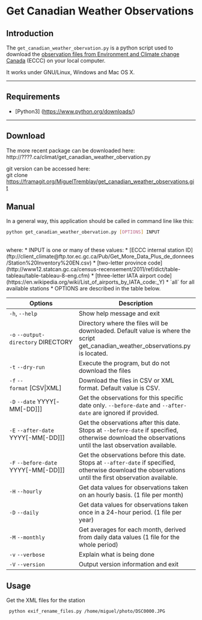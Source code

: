 Get Canadian Weather Observations
=============

Introduction
------------

The `get_canadian_weather_obervation.py` is a python script used to download the [observation files from Environment and Climate change Canada](http://climate.weather.gc.ca/historical_data/search_historic_data_e.html) (ECCC) on your local computer.

It works under GNU/Linux, Windows and Mac OS X.
___

Requirements
------------

* [Python3] (https://www.python.org/downloads/)

___

Download 
--------
The more recent package can be downloaded here:  
http://????.ca/climat/get_canadian_weather_obervation.py

git version can be accessed here:  
 git clone https://framagit.org/MiguelTremblay/get_canadian_weather_observations.git


Manual
--------
 
In a general way, this application should be called in command line like this:  
```bash
python get_canadian_weather_obervation.py [OPTIONS] INPUT
```
<br />
where:   
* INPUT is one or many of these values:
 * [ECCC internal station ID](ftp://client_climate@ftp.tor.ec.gc.ca/Pub/Get_More_Data_Plus_de_donnees/Station%20Inventory%20EN.csv)
 * [two-letter province code](http://www12.statcan.gc.ca/census-recensement/2011/ref/dict/table-tableau/table-tableau-8-eng.cfm)
 * [three-letter IATA airport code](https://en.wikipedia.org/wiki/List_of_airports_by_IATA_code:_Y)
 * `all` for all available stations
* OPTIONS are described in the table below.

| Options        | Description   |
| ------------- |-------------| 
| `-h`, `--help` | Show help message and exit      | 
| `-o` `--output-directory`&nbsp;DIRECTORY   |Directory where the files will be downloaded. Default value is where the script get_canadian_weather_observations.py is located.      | 
|`-t`  `--dry-run`     |   Execute the program, but do not download the files    | 
|`-f` `--format`&nbsp;[CSV&#124;XML]| Download the files in CSV or XML format. Default value is CSV.
|`-D` `--date` YYYY[-MM[-DD]]]| Get the observations for this specific date only.  `--before-date` and  `--after-date` are ignored if provided.
|`-E` `--after-date` YYYY[-MM[-DD]]]| Get the observations after this date. Stops at `--before-date` if specified, otherwise download the observations until the last observation available.
|`-F` `--before-date` YYYY[-MM[-DD]]]| Get the observations before this date. Stops at `--after-date` if specified, otherwise download the observations until the first observation available.
|`-H` `--hourly`| Get data values for observations taken on an hourly basis. (1 file per month)
|`-D` `--daily`| Get data values for observations taken once in a 24-hour period. (1 file per year)
|`-M` `--monthly`| Get averages for each month, derived from daily data values (1 file for the whole period)
|`-v` `--verbose`  | Explain what is being done |
|`-V` `--version`|Output version information and exit|

Usage
-----

Get the XML files for the station 
```bash
 python exif_rename_files.py /home/miguel/photo/DSC0000.JPG
```
<br />
